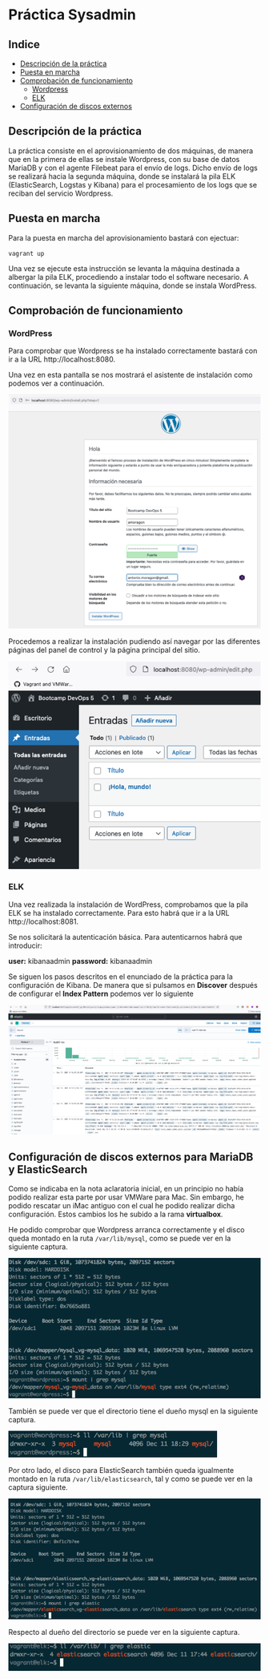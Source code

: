 # Práctica Sysadmin

## Indice

* [Descripción de la práctica](#descripcion)
* [Puesta en marcha](#marcha)
* [Comprobación de funcionamiento](#funcionamiento)
    * [Wordpress](#wordpress)
    * [ELK](#elk)
* [Configuración de discos externos](#discos)


<a name="descripcion"></a>
## Descripción de la práctica

La práctica consiste en el aprovisionamiento de dos máquinas, de manera que en la primera de ellas se instale Wordpress, con su base de datos MariaDB y con el agente Filebeat para el envío de logs. 
Dicho envío de logs se realizará hacia la segunda máquina, donde se instalará la pila ELK (ElasticSearch, Logstas y Kibana) para el procesamiento de los logs que se reciban del servicio Wordpress.

<a name="marcha"></a>
## Puesta en marcha

Para la puesta en marcha del aprovisionamiento bastará con ejectuar:

```
vagrant up
```

Una vez se ejecute esta instrucción se levanta la máquina destinada a albergar la pila ELK, procediendo a instalar todo el software necesario. A continuación, se levanta la siguiente máquina, donde se instala WordPress.

<a name="funcionamiento"></a>
## Comprobación de funcionamiento

<a name="wordpress"></a>
### WordPress

Para comprobar que Wordpress se ha instalado correctamente bastará con ir a la URL http://localhost:8080.

Una vez en esta pantalla se nos mostrará el asistente de instalación como podemos ver a continuación.

![Wordpress1](images/wordpress1.png)

Procedemos a realizar la instalación pudiendo así navegar por las diferentes páginas del panel de control y la página principal del sitio.

![Wordpress2](images/wordpress2.png)

<a name="elk"></a>
### ELK

Una vez realizada la instalación de WordPress, comprobamos que la pila ELK se ha instalado correctamente. Para esto habrá que ir a la URL http://localhost:8081.

Se nos solicitará la autenticación básica. Para autenticarnos habrá que introducir:

**user:** kibanaadmin
**password:** kibanaadmin

Se siguen los pasos descritos en el enunciado de la práctica para la configuración de Kibana. De manera que si pulsamos en **Discover** después de configurar el **Index Pattern** podemos ver lo siguiente

![kibana](images/kibana.png)

<a name="discos"></a>
## Configuración de discos externos para MariaDB y ElasticSearch

Como se indicaba en la nota aclaratoria inicial, en un principio no había podido realizar esta parte por usar VMWare para Mac. Sin embargo, he podido rescatar un iMac antiguo con el cual he podido realizar dicha configuración. Estos cambios los he subido a la rama **virtualbox**.

He podido comprobar que Wordpress arranca correctamente y el disco queda montado en la ruta `/var/lib/mysql`, como se puede ver en la siguiente captura.

![disco 1](images/disco1.png)

También se puede ver que el directorio tiene el dueño mysql en la siguiente captura.

![disco 2](images/disco2.png)

Por otro lado, el disco para ElasticSearch también queda igualmente montado en la ruta `/var/lib/elasticsearch`, tal y como se puede ver en la captura siguiente.

![disco 3](images/disco3.png)

Respecto al dueño del directorio se puede ver en la siguiente captura.

![disco 4](images/disco4.png)